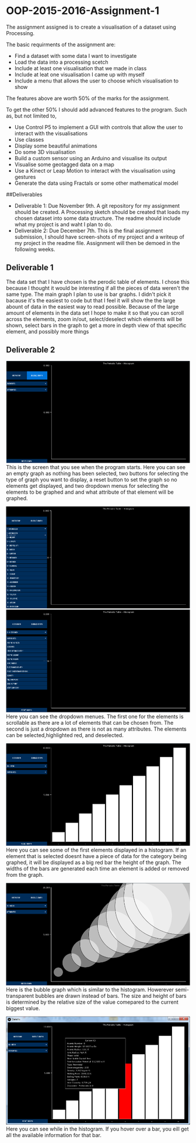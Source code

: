 # OOP-2015-2016-Assignment-1

The assignment assigned is to create a visualisation of a dataset using Processing.

The basic requirments of the assignment are:
  - Find a dataset with some data I want to investigate
  - Load the data into a processing scetch
  - Include at least one visualisation that we made in class
  - Include at leat one visualisation I came up with myself
  - Include a menu that allows the user to choose which visualisation to show

The features above are worth 50% of the marks for the assignment.

To get the other 50% I should add advanced features to the program. Such as, but not limited to,
  - Use Control P5 to implement a GUI with controls that allow the user to interact with the visualisations
  - Use classes
  - Display some beautiful animations
  - Do some 3D visualisation
  - Build a custom sensor using an Arduino and visualise its output
  - Visualise some geotagged data on a map
  - Use a Kinect or Leap Motion to interact with the visualisation using gestures
  - Generate the data using Fractals or some other mathematical model

##Deliverables
  - Deliverable 1: Due November 9th. A git repository for my assignment should be created. A Processing sketch should be         created that loads my chosen dataset into some data structure. The readme should include what my project is and waht I       plan to do.
  - Deliverable 2: Due December 7th. This is the final assignment submission, I should have screen-shots of my project and a     writeup of my project in the readme file. Assignment will then be demoed in the following weeks.




## Deliverable 1
  The data set that I have chosen is the perodic table of elements. I chose this because I thought it would be interesting if   all the pieces of data weren't the same type. The main graph I plan to use is bar graphs. I didn't pick it bacause it's the
  easiest to code but that I feel it will show the the large abount of data in the easiest way to read possible. Because of    the large amount of elements in the data set I hope to make it so that you can scroll across the elements, zoom in/out,      select/deselect which elements will be shown, select bars in the graph to get a more in depth view of that specific          element, and possibly more things
  
## Deliverable 2
![alt tag](Screenshots/Capture1.PNG)
This is the screen that you see when the program starts. Here you can see an empty graph as nothing has been selected, two buttons for selecting the type of graph you want to display, a reset button to set the graph so no elements get displayed, and two dropdown menus for selecting the elements to be graphed and and what attribute of that element will be graphed.


![alt tag](Screenshots/Capture2.PNG)
![alt tag](Screenshots/Capture3.PNG)
Here you can see the dropdown menues. The first one for the elements is scrollable as there are a lot of elements that can be chosen from. The second is just a dropdown as there is not as many attributes. The elements can be selected,highlighted red, and deselected.


![alt tag](Screenshots/Capture4.PNG)
Here you can see some of the first elements displayed in a histogram. If an element that is selected doesnt have a piece of data for the category being graphed, it will be displayed as a big red bar the height of the graph. The widths of the bars are generated each time an element is added or removed from the graph.


![alt tag](Screenshots/Capture5.PNG)
Here is the bubble graph which is similar to the histogram. Howerever semi-transparent bubbles are drawn instead of bars. The size and height of bars is determined by the relative size of the value comepared to the current biggest value.

![alt tag](Screenshots/untitled.PNG)
Here you can see while in the histogram. If you hover over a bar, you eill get all the available information for that bar.
